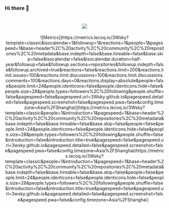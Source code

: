 ### Hi there 👋
<h1 align="center"> <a href="https://onetu.cn/"> <img src="https://readme-typing-svg.herokuapp.com/?lines=console.log(%22Hello%2C%20World!%22);三万天祝你天天愉快!&center=true&size=27"> </a> </h1>
<div align="center">
  ![Metrics](https://metrics.lecoq.io/3Wsky?template=classic&isocalendar=1&followup=1&reactions=1&people=1&pagespeed=1&base=header%2C%20activity%2C%20community%2C%20repositories%2C%20metadata&base.indepth=false&base.hireable=false&base.skip=false&isocalendar=false&isocalendar.duration=half-year&followup=false&followup.sections=repositories&followup.indepth=false&followup.archived=true&reactions=false&reactions.limit=200&reactions.limit.issues=100&reactions.limit.discussions=100&reactions.limit.discussions.comments=100&reactions.days=0&reactions.display=absolute&people=false&people.limit=24&people.identicons=false&people.identicons.hide=false&people.size=28&people.types=followers%2C%20following&people.shuffle=false&pagespeed=false&pagespeed.url=3Wsky.github.io&pagespeed.detailed=false&pagespeed.screenshot=false&pagespeed.pwa=false&config.timezone=Asia%2FShanghai](https://metrics.lecoq.io/3Wsky?template=classic&people=1&introduction=1&pagespeed=1&base=header%2C%20activity%2C%20community%2C%20repositories%2C%20metadata&base.indepth=false&base.hireable=false&base.skip=false&people=false&people.limit=24&people.identicons=false&people.identicons.hide=false&people.size=28&people.types=followers%2C%20following&people.shuffle=false&introduction=false&introduction.title=true&pagespeed=false&pagespeed.url=3wsky.github.io&pagespeed.detailed=false&pagespeed.screenshot=false&pagespeed.pwa=false&config.timezone=Asia%2FShanghai)https://metrics.lecoq.io/3Wsky?template=classic&people=1&introduction=1&pagespeed=1&base=header%2C%20activity%2C%20community%2C%20repositories%2C%20metadata&base.indepth=false&base.hireable=false&base.skip=false&people=false&people.limit=24&people.identicons=false&people.identicons.hide=false&people.size=28&people.types=followers%2C%20following&people.shuffle=false&introduction=false&introduction.title=true&pagespeed=false&pagespeed.url=3wsky.github.io&pagespeed.detailed=false&pagespeed.screenshot=false&pagespeed.pwa=false&config.timezone=Asia%2FShanghai）
</div>

